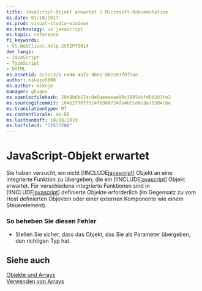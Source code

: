 ```yaml
---
title: JavaScript-Objekt erwartet | Microsoft-Dokumentation
ms.date: 01/18/2017
ms.prod: visual-studio-windows
ms.technology: vs-javascript
ms.topic: reference
f1_keywords:
- VS.WebClient.Help.SCRIPT5014
dev_langs:
- JavaScript
- TypeScript
- DHTML
ms.assetid: cc7cc32b-e444-4afa-9be1-802c83fdf5ae
author: mikejo5000
ms.author: mikejo
manager: ghogen
ms.openlocfilehash: 20b9b6b17ac0e0aeeeeae99c39954bfd6b283fe2
ms.sourcegitcommit: 184e2ff0ff514fb980724fa4b51e0cda753d4c6e
ms.translationtype: MT
ms.contentlocale: de-DE
ms.lasthandoff: 10/18/2019
ms.locfileid: "72573788"
---
```

# <a name="javascript-object-expected"></a>JavaScript-Objekt erwartet
Sie haben versucht, ein nicht [!INCLUDE[javascript](../../javascript/includes/javascript-md.md)] Objekt an eine integrierte Funktion zu übergeben, die ein [!INCLUDE[javascript](../../javascript/includes/javascript-md.md)] Objekt erwartet. Für verschiedene integrierte Funktionen sind in [!INCLUDE[javascript](../../javascript/includes/javascript-md.md)] definierte Objekte erforderlich (im Gegensatz zu vom Host definierten Objekten oder einer externen Komponente wie einem Steuerelement).  
  
### <a name="to-correct-this-error"></a>So beheben Sie diesen Fehler  
  
- Stellen Sie sicher, dass das Objekt, das Sie als Parameter übergeben, den richtigen Typ hat.  
  
## <a name="see-also"></a>Siehe auch  
 [Objekte und Arrays](../../javascript/objects-and-arrays-javascript.md)   
 [Verwenden von Arrays](../../javascript/advanced/using-arrays-javascript.md)